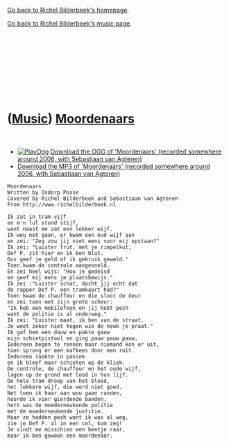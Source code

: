 [Go back to Richel Bilderbeek's homepage](index.htm).

[Go back to Richel Bilderbeek's music page](Music.htm).

 

 

 

 

 

([Music](Music.htm)) [Moordenaars](SongMoordenaars.htm)
=======================================================

 

-   [![PlayOgg](http://static.fsf.org/playogg/Play_ogg_80x15.png "I support PlayOgg!")](http://playogg.org)
    [Download the OGG of 'Moordenaars' (recorded somewhere around 2006,
    with Sebastiaan van Agteren)](CD06_23Moordenaars.ogg)
-   [Download the MP3 of 'Moordenaars' (recorded somewhere around 2006,
    with Sebastiaan van Agteren)](CD06_23Moordenaars.mp3)

```
Moordenaars
Written by Osdorp Posse
Covered by Richel Bilderbeek and Sebastiaan van Agteren
From http://www.richelbilderbeek.nl

Ik zat in tram vijf
en m'n lul stond stijf,
want naast me zat een lekker wijf.
Ik wou net gaan, er kwam een oud wijf aan
en zei: "Zeg zou jij niet eens voor mij opstaan?"
Ik zei: "Luister trut, met je rimpelkut,
Def P. zit hier en ik ben blut.
Dus geef je geld of ik gebruik geweld."
Toen kwam de controle aangesneld.
En zei heel wijs: "Hou je gedeisd
en geef mij eens je plaatsbewijs."
Ik zei :"Luister schat, dacht jij echt dat
de rapper Def P. een tramkaart had?"
Toen kwam de chauffeur en die sloot de deur
en zei toen met zijn grote scheur:
"Ik heb een mobilofoon en jij hebt pech
want de politie is al onderweg."
Ik zei: "Luister maat, ik ben van de straat.
Je weet zeker niet tegen wie de neuk je praat."
Ik gaf hem een dauw en pakte gauw
mijn schietpistool en ging pauw pauw pauw.
Iedereen begon te rennen maar niemand kon er uit,
toen sprong er een mafkees door een ruit.
Iedereen raakte in paniek
en ik bleef maar schieten op de kliek.
De controle, de chauffeur en het oude wijf,
lagen op de grond met lood in hun lijf.
De hele tram droop van het bloed,
het lekkere wijf, die werd niet goed.
Net toen ik haar aan wou gaan randen,
hoorde ik vier gierdende banden.
hett was de moederneukende politie
met de moederneukende justitie.
Maar ze hadden pech want ik was al weg,
zie je Def P. al in een cel, kom zeg!
Je vindt me misschien een beetje raar,
maar ik ben gewoon een moordenaar.
```
